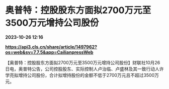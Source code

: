 # 奥普特：控股股东方面拟2700万元至3500万元增持公司股份

**2023-10-26 12:16**

**https://api3.cls.cn/share/article/1497962?os=web&sv=7.7.5&app=CailianpressWeb**

【奥普特：控股股东方面拟2700万元至3500万元增持公司股份】财联社10月26日电，奥普特公告，公司控股股东、实际控制人卢治临、卢盛林及其一致行动人许学亮拟增持公司股份，合计拟增持股份的金额不低于2700万元且不超过3500万元。